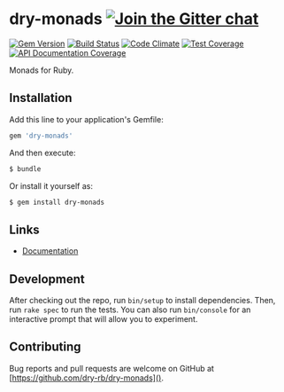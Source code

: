[gitter]: https://gitter.im/dry-rb/chat
[gem]: https://rubygems.org/gems/dry-monads
[travis]: https://travis-ci.org/dry-rb/dry-monads
[code_climate]: https://codeclimate.com/github/dry-rb/dry-monads
[inch]: http://inch-ci.org/github/dry-rb/dry-monads

# dry-monads [![Join the Gitter chat](https://badges.gitter.im/Join%20Chat.svg)][gitter]

[![Gem Version](https://img.shields.io/gem/v/dry-monads.svg)][gem]
[![Build Status](https://img.shields.io/travis/dry-rb/dry-monads.svg)][travis]
[![Code Climate](https://img.shields.io/codeclimate/github/dry-rb/dry-monads.svg)][code_climate]
[![Test Coverage](https://img.shields.io/codeclimate/coverage/github/dry-rb/dry-monads.svg)][code_climate]
[![API Documentation Coverage](http://inch-ci.org/github/dry-rb/dry-monads.svg)][inch]

Monads for Ruby.

## Installation

Add this line to your application's Gemfile:

```ruby
gem 'dry-monads'
```

And then execute:

```sh
$ bundle
```

Or install it yourself as:

```sh
$ gem install dry-monads
```

## Links

* [Documentation](http://dry-rb.org/gems/dry-monads)

## Development

After checking out the repo, run `bin/setup` to install dependencies. Then, run
`rake spec` to run the tests. You can also run `bin/console` for an interactive
prompt that will allow you to experiment.

## Contributing

Bug reports and pull requests are welcome on GitHub at [https://github.com/dry-rb/dry-monads]().
